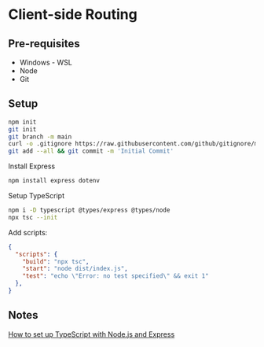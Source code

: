 # Client-side Routing

## Pre-requisites

- Windows - WSL
- Node
- Git

## Setup

```sh
npm init
git init
git branch -m main
curl -o .gitignore https://raw.githubusercontent.com/github/gitignore/main/Node.gitignore
git add --all && git commit -m 'Initial Commit'
```

Install Express

```sh
npm install express dotenv
```

Setup TypeScript

```sh
npm i -D typescript @types/express @types/node
npx tsc --init
```

Add scripts:

```json
{
  "scripts": {
    "build": "npx tsc",
    "start": "node dist/index.js",
    "test": "echo \"Error: no test specified\" && exit 1"
  },
}
```

## Notes

[How to set up TypeScript with Node.js and Express](https://blog.logrocket.com/how-to-set-up-node-typescript-express/)

